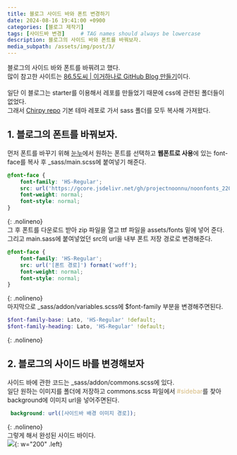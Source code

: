 ```yaml
---
title: 블로그 사이드 바와 폰트 변경하기
date: 2024-08-16 19:41:00 +0900
categories: [블로그 제작기]
tags: [사이드바 변경]     # TAG names should always be lowercase
description: 블로그의 사이드 바와 폰트를 바꿔보자.
media_subpath: /assets/img/post/3/
---
```


블로그의 사이드 바와 폰트를 바꿔려고 했다.   
많이 참고한 사이트는 [ 86.5도씨 | 이거하나로 GitHub Blog 만들기](https://www.handongbee.com/posts/GitHub-Blog-%EC%8B%9C%EC%9E%91%ED%95%98%EA%B8%B0/)이다.   
<br>
일단 이 블로그는 starter를 이용해서 레포를 만들었기 때문에 css에 관련된 폴더들이 없었다.   
그래서 [Chirpy repo](https://github.com/cotes2020/jekyll-theme-chirpy) 기본 테마 레포로 가서 sass 폴더를 모두 복사해 가져왔다.  

## 1. 블로그의 폰트를 바꿔보자.
먼저 폰트를 바꾸기 위해 [눈누](https://noonnu.cc/)에서 원하는 폰트를 선택하고 **웹폰트로 사용**에 있는 font-face를 복사 후 _sass/main.scss에 붙여넣기 해준다.   

```scss
@font-face {
    font-family: 'HS-Regular';
    src: url('https://gcore.jsdelivr.net/gh/projectnoonnu/noonfonts_2201-2@1.0/HS-Regular.woff') format('woff');
    font-weight: normal;
    font-style: normal;
}
```
{: .nolineno}
<br>
그 후 폰트를 다운로드 받아 zip 파일을 열고 ttf 파일을 assets/fonts 밑에 넣어 준다.    
그리고 main.sass에 붙여넣었던 src의 url을 내부 폰트 저장 경로로 변경해준다.   

```scss
@font-face {
    font-family: 'HS-Regular';
    src: url('[폰트 경로]') format('woff');
    font-weight: normal;
    font-style: normal;
}
```
{: .nolineno}
<br>
마지막으로 _sass/addon/variables.scss에 $font-family 부분을 변경해주면된다.

```scss
$font-family-base: Lato, 'HS-Regular' !default;
$font-family-heading: Lato, 'HS-Regular' !default;
```
{: .nolineno}

## 2. 블로그의 사이드 바를 변경해보자

사이드 바에 관한 코드는 _sass/addon/commons.scss에 있다.   
일단 원하는 이미지를 폴더에 저장하고 commons.scss 파일에서 <span style="color: #d7ba7d">#sidebar</span>를 찾아 background에 이미지 url을 넣어주면된다.   
```scss
 background: url([사이드바 배경 이미지 경로]);
```
{: .nolineno}
<br>
그렇게 해서 완성된 사이드 바이다.
<br>
![](img1.png){: w="200" .left}
<br><br><br><br><br><br><br><br><br><br><br><br><br><br><br><br><br><br><br><br>